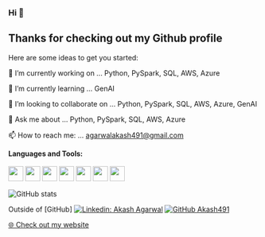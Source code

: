 ### Hi 👋

## Thanks for checking out my Github profile
<!--
**Akash491/Akash491** is a ✨ _special_ ✨ repository because its `README.md` (this file) appears on your GitHub profile.
-->
Here are some ideas to get you started:

🔭 I’m currently working on ... Python, PySpark, SQL, AWS, Azure 

🌱 I’m currently learning ... GenAI

👯 I’m looking to collaborate on ... Python, PySpark, SQL, AWS, Azure, GenAI

💬 Ask me about ... Python, PySpark, SQL, AWS, Azure

📫 How to reach me: ... agarwalakash491@gmail.com
<!--
- 😄 Pronouns: ...
- ⚡ Fun fact: ...
-->

**Languages and Tools:** <br><br>
<code><img height="30" src="https://e7.pngegg.com/pngimages/319/643/png-clipart-programming-in-python-3-a-complete-introduction-to-the-python-language-python-machine-learning-programming-language-logo-framework-text-logo.png"></code>
<code><img height="30" src="https://encrypted-tbn0.gstatic.com/images?q=tbn:ANd9GcQWuGM8G3VsHg7W2oRHtF3qivol6ZrdN-GPMaNn9OYHvYE_7jRIh5PW8BLrdNVT-vaDcXA&usqp=CAU"></code>
<code><img height="30" src="https://www.pinclipart.com/picdir/middle/367-3678882_python-logo-clipart-easy-pandas-python-logo-png.png"></code>
<code><img height="30" src="https://encrypted-tbn0.gstatic.com/images?q=tbn:ANd9GcQkX54_8TzFQvnJRNzwhgrAQnJDHRW_OVioTm_IOgKExo5Gp3zrHfXNklAaYh8TcBXsWo0&usqp=CAU"></code>
<code><img height="30" src="https://www.pinclipart.com/picdir/middle/318-3188848_spark-sql-logo-apache-spark-logo-svg-clipart.png"></code>
<code><img height="30" src="https://www.clipartmax.com/png/middle/435-4359583_apache-hive-logo-hive-hadoop.png"></code>
<code><img height="30" src="https://banner2.cleanpng.com/20180526/vrj/kisspng-powershell-scripting-language-programming-language-5b095c19edc1b7.5792623415273400579739.jpg"></code>

![GitHub stats](https://github-readme-stats.vercel.app/api?username=Akash491&show_icons=true)

Outside of [GitHub]
[![Linkedin: Akash Agarwal](https://img.shields.io/badge/-AkashAgarwal-blue?style=flat-square&logo=Linkedin&logoColor=white&link=https://www.linkedin.com/in/agarwalakash491/)](https://www.linkedin.com/in/agarwalakash491/)
[![GitHub Akash491](https://img.shields.io/github/followers/Akash491?label=follow&style=social)](https://github.com/Akash491)
<p><a href="https://Akash-Agarwal.web.app">🌐 Check out my website</a></p>
